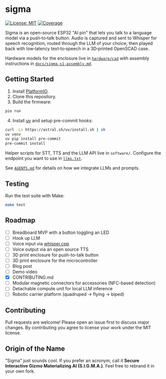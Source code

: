 # sigma

[![License: MIT](https://img.shields.io/badge/License-MIT-yellow.svg)](LICENSE)
[![Coverage](https://img.shields.io/badge/coverage-100%25-brightgreen)](https://codecov.io/gh/futuroptimist/sigma)

Sigma is an open-source ESP32 "AI pin" that lets you talk to a language model via a push‑to‑talk button. Audio is captured and sent to Whisper for speech recognition, routed through the LLM of your choice, then played back with low‑latency text‑to‑speech in a 3D‑printed OpenSCAD case.

Hardware models for the enclosure live in [`hardware/cad`](hardware/cad) with assembly instructions in [`docs/sigma-s1-assembly.md`](docs/sigma-s1-assembly.md).

## Getting Started

1. Install [PlatformIO](https://platformio.org/).
2. Clone this repository.
3. Build the firmware:

```bash
pio run
```

4. Install [uv](https://github.com/astral-sh/uv) and setup pre-commit hooks:
```bash
curl -Ls https://astral.sh/uv/install.sh | sh
uv venv
uv pip install pre-commit
pre-commit install
```

Helper scripts for STT, TTS and the LLM API live in `software/`. Configure the endpoint you want to use in [`llms.txt`](llms.txt).

See [`AGENTS.md`](AGENTS.md) for details on how we integrate LLMs and prompts.

## Testing

Run the test suite with Make:

```bash
make test
```

## Roadmap

- [ ] Breadboard MVP with a button toggling an LED
- [ ] Hook up LLM
- [ ] Voice input via [whisper.cpp](https://github.com/ggerganov/whisper.cpp)
- [ ] Voice output via an open source TTS
- [ ] 3D print enclosure for push-to-talk button
- [ ] 3D print enclosure for the microcontroller
- [ ] Blog post
- [ ] Demo video
- [x] CONTRIBUTING.md
- [ ] Modular magnetic connectors for accessories (NFC-based detection)
- [ ] Detachable compute unit for local LLM inference
- [ ] Robotic carrier platform (quadruped → flying → biped)

## Contributing

Pull requests are welcome! Please open an issue first to discuss major changes. By contributing you agree to license your work under the MIT license.

## Origin of the Name

"Sigma" just sounds cool. If you prefer an acronym, call it **Secure Interactive Gizmo Materializing AI (S.I.G.M.A.)**. Feel free to rebrand it in your own fork.

